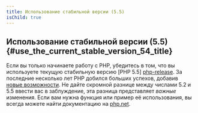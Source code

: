 ```yaml
---
title: Использование стабильной версии (5.5)
isChild: true
---
```


## Использование стабильной версии (5.5) {#use_the_current_stable_version_54_title}

Если вы только начинаете работу с PHP, убедитесь в том, что вы используете текущую стабильную версию [PHP 5.5]
[php-release]. За последние несколько лет PHP добился больших успехов, добавив 
[новые возможности](#Общие_моменты_языка). Не дайте скромной разнице между числами 5.2 и 5.5 ввести вас в заблуждение,
эта разница представляет _важные_ изменения. Если вам нужна функция или пример её использования, вы всегда можете 
найти документацию на [php.net][php-docs].

[php-release]: http://www.php.net/downloads.php
[php-docs]: http://www.php.net/manual/ru/
